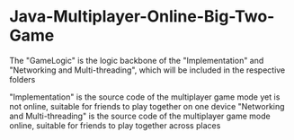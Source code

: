 # Java-Multiplayer-Online-Big-Two-Game
The "GameLogic" is the logic backbone of the "Implementation" and "Networking and Multi-threading", which will be included in the respective folders

"Implementation" is the source code of the multiplayer game mode yet is not online, suitable for friends to play together on one device
"Networking and Multi-threading" is the source code of the multiplayer game mode online, suitable for friends to play together across places

